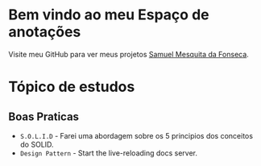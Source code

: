 # Bem vindo ao meu Espaço de anotações

Visite meu GitHub para ver meus projetos [Samuel Mesquita da Fonseca](https://github.com/samuelMesquita).


# Tópico de estudos


## Boas Praticas
* `S.O.L.I.D` - Farei uma abordagem sobre os 5 principios dos conceitos do SOLID.
* `Design Pattern` - Start the live-reloading docs server.

<!-- ## Project layout

    mkdocs.yml    # The configuration file.
    docs/
        index.md  # The documentation homepage.
        ...       # Other markdown pages, images and other files. -->
